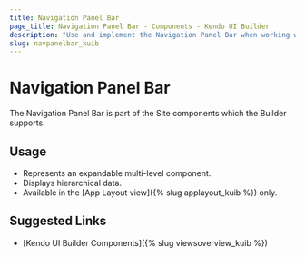 ```yaml
---
title: Navigation Panel Bar
page_title: Navigation Panel Bar - Components - Kendo UI Builder
description: "Use and implement the Navigation Panel Bar when working with the Kendo UI Builder tool for creating and managing Angular and AngularJS-based web applications."
slug: navpanelbar_kuib
---
```


# Navigation Panel Bar

The Navigation Panel Bar is part of the Site components which the Builder supports.

## Usage

* Represents an expandable multi-level component.
* Displays hierarchical data.
* Available in the [App Layout view]({% slug applayout_kuib %}) only.

## Suggested Links

* [Kendo UI Builder Components]({% slug viewsoverview_kuib %})
